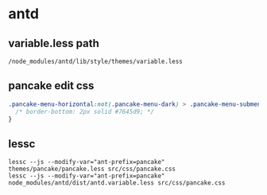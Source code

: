 # antd

## variable.less path

`/node_modules/antd/lib/style/themes/variable.less`

## pancake edit css

```css
.pancake-menu-horizontal:not(.pancake-menu-dark) > .pancake-menu-submenu-selected::after {
  /* border-bottom: 2px solid #7645d9; */
}
```

## lessc

```shell
lessc --js --modify-var="ant-prefix=pancake" themes/pancake/pancake.less src/css/pancake.css
lessc --js --modify-var="ant-prefix=pancake" node_modules/antd/dist/antd.variable.less src/css/pancake.css
```
